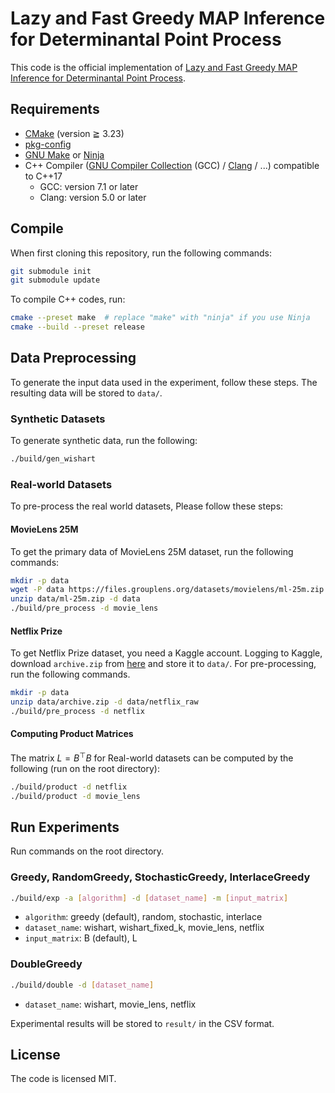 # Lazy and Fast Greedy MAP Inference for Determinantal Point Process

This code is the official implementation of [Lazy and Fast Greedy MAP Inference for Determinantal Point Process](https://arxiv.org/abs/2206.05947).

## Requirements

- [CMake](https://cmake.org/) (version ≧ 3.23)
- [pkg-config](https://www.freedesktop.org/wiki/Software/pkg-config/)
- [GNU Make](https://www.gnu.org/software/make/) or [Ninja](https://ninja-build.org/)
- C++ Compiler ([GNU Compiler Collection](https://gcc.gnu.org/) (GCC) / [Clang](https://clang.llvm.org/) / ...) compatible to C++17
  - GCC: version 7.1 or later
  - Clang: version 5.0 or later

## Compile

When first cloning this repository, run the following commands:

```sh
git submodule init
git submodule update
```

To compile C++ codes, run:

```sh
cmake --preset make  # replace "make" with "ninja" if you use Ninja
cmake --build --preset release
```

## Data Preprocessing

To generate the input data used in the experiment, follow these steps.
The resulting data will be stored to `data/`.

### Synthetic Datasets

To generate synthetic data, run the following:

```sh
./build/gen_wishart
```

### Real-world Datasets

To pre-process the real world datasets,
Please follow these steps:

#### MovieLens 25M

To get the primary data of MovieLens 25M dataset, run the following commands:

```sh
mkdir -p data
wget -P data https://files.grouplens.org/datasets/movielens/ml-25m.zip
unzip data/ml-25m.zip -d data
./build/pre_process -d movie_lens
```

#### Netflix Prize

To get Netflix Prize dataset, you need a Kaggle account.
Logging to Kaggle, download `archive.zip` from [here](https://www.kaggle.com/datasets/netflix-inc/netflix-prize-data) and store it to `data/`.
For pre-processing, run the following commands.

```sh
mkdir -p data
unzip data/archive.zip -d data/netflix_raw
./build/pre_process -d netflix
```

#### Computing Product Matrices

The matrix $L = B^\top B$ for Real-world datasets can be computed by the following (run on the root directory):

```sh
./build/product -d netflix
./build/product -d movie_lens
```

## Run Experiments

Run commands on the root directory.

### Greedy, RandomGreedy, StochasticGreedy, InterlaceGreedy

```sh
./build/exp -a [algorithm] -d [dataset_name] -m [input_matrix]
```

- `algorithm`: greedy (default), random, stochastic, interlace
- `dataset_name`: wishart, wishart_fixed_k, movie_lens, netflix
- `input_matrix`: B (default), L

### DoubleGreedy

```sh
./build/double -d [dataset_name]
```

- `dataset_name`: wishart, movie_lens, netflix

Experimental results will be stored to `result/` in the CSV format.

## License

The code is licensed MIT.
